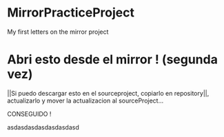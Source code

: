 # MirrorPracticeProject

My first letters on the mirror project



Abri esto desde el mirror ! (segunda vez)
=======
||Si puedo descargar esto en el sourceproject, copiarlo en repository||, actualizarlo y mover la actualizacion al sourceProject...


CONSEGUIDO !



asdasdasdasdasdasdasd
